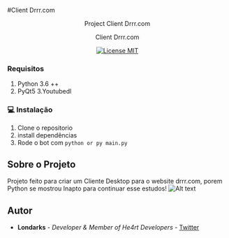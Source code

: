 #Client Drrr.com

<p align="center">Project Client Drrr.com</p>
<p align="center">Client Drrr.com</p>

<p align="center">
  <a href="https://opensource.org/licenses/MIT">
    <img src="https://img.shields.io/badge/License-MIT-blue.svg" alt="License MIT">
  </a>
</p>


### Requisitos
1. Python 3.6 ++
2. PyQt5
3.Youtubedl

### :computer: Instalação
 
1. Clone o repositorio
2. install dependências
3. Rode o bot com  ``` python or py main.py ```

## Sobre o Projeto

Projeto feito para criar um Cliente Desktop para o website drrr.com, porem Python se mostrou Inapto para continuar esse estudos!
![Alt text](https://files.catbox.moe/072s7t.png "Home")
## Autor
- **Londarks** - _Developer & Member of He4rt Developers_ - [Twitter](https://twitter.com/londarks)



